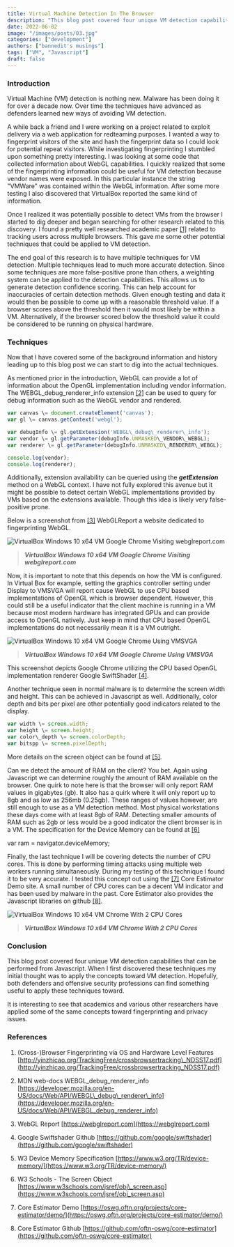 ```yaml
---
title: Virtual Machine Detection In The Browser
description: "This blog post covered four unique VM detection capabilities that can be performed from Javascript"
date: 2022-06-02
image: "/images/posts/03.jpg"
categories: ["development"]
authors: ["bannedit's musings"]
tags: ["VM", "Javascript"]
draft: false
---
```


### Introduction

Virtual Machine (VM) detection is nothing new. Malware has been doing it for over a decade now. Over time the techniques have advanced as defenders learned new ways of avoiding VM detection.

A while back a friend and I were working on a project related to exploit delivery via a web application for redteaming purposes. I wanted a way to fingerprint visitors of the site and hash the fingerprint data so I could look for potential repeat visitors. While investigating fingerprinting I stumbled upon something pretty interesting. I was looking at some code that collected information about WebGL capabilities. I quickly realized that some of the fingerprinting information could be useful for VM detection because vendor names were exposed. In this particular instance the string "VMWare" was contained within the WebGL information. After some more testing I also discovered that VirtualBox reported the same kind of information.

Once I realized it was potentially possible to detect VMs from the browser I started to dig deeper and began searching for other research related to this discovery. I found a pretty well researched academic paper [\[1\]](http://yinzhicao.org/TrackingFree/crossbrowsertracking_NDSS17.pdf) related to tracking users across multiple browsers. This gave me some other potential techniques that could be applied to VM detection.

The end goal of this research is to have multiple techniques for VM detection. Multiple techniques lead to much more accurate detection. Since some techniques are more false-positive prone than others, a weighting system can be applied to the detection capabilities. This allows us to generate detection confidence scoring. This can help account for inaccuracies of certain detection methods. Given enough testing and data it would then be possible to come up with a reasonable threshold value. If a browser scores above the threshold then it would most likely be within a VM. Alternatively, if the browser scored below the threshold value it could be considered to be running on physical hardware.

### Techniques

Now that I have covered some of the background information and history leading up to this blog post we can start to dig into the actual techniques.

As mentioned prior in the introduction, WebGL can provide a lot of information about the OpenGL implementation including vendor information. The WEBGL\_debug\_renderer\_info extension [\[2\]](https://developer.mozilla.org/en-US/docs/Web/API/WEBGL_debug_renderer_info) can be used to query for debug information such as the WebGL vendor and rendered.

```javascript
var canvas \= document.createElement('canvas');
var gl \= canvas.getContext('webgl');

var debugInfo \= gl.getExtension('WEBGL\_debug\_renderer\_info');
var vendor \= gl.getParameter(debugInfo.UNMASKED\_VENDOR\_WEBGL);
var renderer \= gl.getParameter(debugInfo.UNMASKED\_RENDERER\_WEBGL);

console.log(vendor);
console.log(renderer);
```

Additionally, extension availability can be queried using the **_getExtension_** method on a WebGL context. I have not fully explored this avenue but it might be possible to detect certain WebGL implementations provided by VMs based on the extensions available. Though this idea is likely very false-positive prone.

Below is a screenshot from [\[3\]](https://webglreport.com) WebGLReport a website dedicated to fingerprinting WebGL.

![VirtualBox Windows 10 x64 VM Google Chrome Visiting webglreport.com](https://bannedit.github.io/resources/VirtualBox-VM-Win10-Chrome.png) 
> ***VirtualBox Windows 10 x64 VM Google Chrome Visiting webglreport.com***

Now, it is important to note that this depends on how the VM is configured. In Virtual Box for example, setting the graphics controller setting under Display to VMSVGA will report cause WebGL to use CPU based implementations of OpenGL which is browser dependent. However, this could still be a useful indicator that the client machine is running in a VM because most modern hardware has integrated GPUs and can provide access to OpenGL natively. Just keep in mind that CPU based OpenGL implementations do not necessarily mean it is a VM outright.

![VirtualBox Windows 10 x64 VM Google Chrome Using VMSVGA](https://bannedit.github.io/resources/VirtualBox-VM-Win10-Chrome-VMSVGA.png) 
> ***VirtualBox Windows 10 x64 VM Google Chrome Using VMSVGA***

This screenshot depicts Google Chrome utilizing the CPU based OpenGL implementation renderer Google SwiftShader [\[4\]](https://github.com/google/swiftshader).

Another technique seen in normal malware is to determine the screen width and height. This can be achieved in Javascript as well. Additionally, color depth and bits per pixel are other potentially good indicators related to the display.

```javascript
var width \= screen.width;
var height \= screen.height;
var color\_depth \= screen.colorDepth;
var bitspp \= screen.pixelDepth;
```

More details on the screen object can be found at [\[5\]](https://www.w3schools.com/jsref/obj_screen.asp).

Can we detect the amount of RAM on the client? You bet. Again using Javascript we can determine roughly the amount of RAM available on the browser. One quirk to note here is that the browser will only report RAM values in gigabytes (gb). It also has a quirk where it will only report up to 8gb and as low as 256mb (0.25gb). These ranges of values however, are still enough to use as a VM detection method. Most physical workstations these days come with at least 8gb of RAM. Detecting smaller amounts of RAM such as 2gb or less would be a good indicator the client browser is in a VM. The specification for the Device Memory can be found at [\[6\]](https://www.w3.org/TR/device-memory/)

var ram \= navigator.deviceMemory;

Finally, the last technique I will be covering detects the number of CPU cores. This is done by performing timing attacks using multiple web workers running simultaneously. During my testing of this technique I found it to be very accurate. I tested this concept out using the [\[7\]](https://oswg.oftn.org/projects/core-estimator/demo/) Core Estimator Demo site. A small number of CPU cores can be a decent VM indicator and has been used by malware in the past. Core Estimator also provides the Javascript libraries on github [\[8\]](https://github.com/oftn-oswg/core-estimator).

![VirtualBox Windows 10 x64 VM Chrome With 2 CPU Cores](https://bannedit.github.io/resources/VirtualBox-VM-Win10-Chrome-2-Cores.png) 
> ***VirtualBox Windows 10 x64 VM Chrome With 2 CPU Cores***

### Conclusion

This blog post covered four unique VM detection capabilities that can be performed from Javascript. When I first discovered these techniques my initial thought was to apply the concepts toward VM detection. Hopefully, both defenders and offensive security professions can find something useful to apply these techniques toward.

It is interesting to see that academics and various other researchers have applied some of the same concepts toward fingerprinting and privacy issues.

### References

1.  (Cross-)Browser Fingerprinting via OS and Hardware Level Features [http://yinzhicao.org/TrackingFree/crossbrowsertracking\_NDSS17.pdf](http://yinzhicao.org/TrackingFree/crossbrowsertracking_NDSS17.pdf)
    
2.  MDN web-docs WEBGL\_debug\_renderer\_info [https://developer.mozilla.org/en-US/docs/Web/API/WEBGL\_debug\_renderer\_info](https://developer.mozilla.org/en-US/docs/Web/API/WEBGL_debug_renderer_info)
    
3.  WebGL Report [https://webglreport.com](https://webglreport.com)
    
4.  Google Swiftshader Github [https://github.com/google/swiftshader](https://github.com/google/swiftshader)
    
5.  W3 Device Memory Specification [https://www.w3.org/TR/device-memory/](https://www.w3.org/TR/device-memory/)
    
6.  W3 Schools - The Screen Object [https://www.w3schools.com/jsref/obj\_screen.asp](https://www.w3schools.com/jsref/obj_screen.asp)
    
7.  Core Estimator Demo [https://oswg.oftn.org/projects/core-estimator/demo/](https://oswg.oftn.org/projects/core-estimator/demo/)
    
8.  Core Estimator Github [https://github.com/oftn-oswg/core-estimator](https://github.com/oftn-oswg/core-estimator)